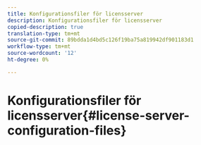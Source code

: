 ```yaml
---
title: Konfigurationsfiler för licensserver
description: Konfigurationsfiler för licensserver
copied-description: true
translation-type: tm+mt
source-git-commit: 89bdda1d4bd5c126f19ba75a819942df901183d1
workflow-type: tm+mt
source-wordcount: '12'
ht-degree: 0%

---
```



# Konfigurationsfiler för licensserver{#license-server-configuration-files}

